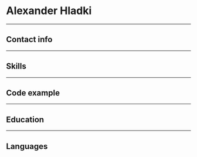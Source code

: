 # Alexander Hladki
*****
## Contact info
*****
## Skills
*****
## Code example
*****
## Education
*****
## Languages
